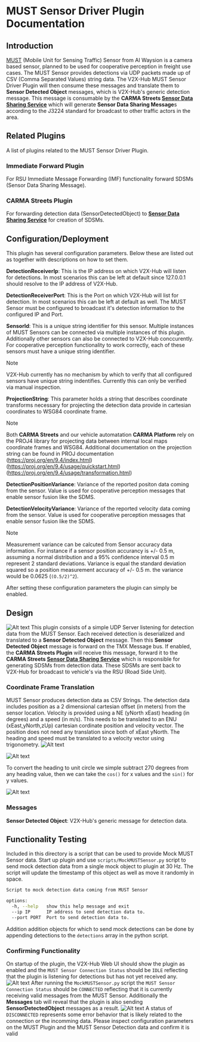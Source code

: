 # MUST Sensor Driver Plugin Documentation

## Introduction

[MUST](https://www.aiwaysion.com/technology) (Mobile Unit for Sensing Traffic) Sensor from AI Waysion is a camera based sensor, planned to be used for cooperative perception in freight use cases. The MUST Sensor provides detections via UDP packets made up of CSV (Comma Separated Values) string data. The V2X-Hub MUST Sensor Driver Plugin will then consume these messages and translate them to **Sensor Detected Object** messages, which is V2X-Hub's generic detection message. This message is consumable by the  **CARMA Streets [Sensor Data Sharing Service](https://github.com/usdot-fhwa-stol/carma-streets/blob/develop/sensor_data_sharing_service/README.md)** which will generate **Sensor Data Sharing Message**s according to the J3224 standard for broadcast to other traffic actors in the area.

## Related Plugins

A list of plugins related to the MUST Sensor Driver Plugin.

### Immediate Forward Plugin

For RSU Immediate Message Forwarding (IMF) functionality forward SDSMs (Sensor Data Sharing Message).

### CARMA Streets Plugin

For forwarding detection data (SensorDetectedObject) to **[Sensor Data Sharing Service](https://github.com/usdot-fhwa-stol/carma-streets/blob/develop/sensor_data_sharing_service/README.md)** for creation of SDSMs.

## Configuration/Deployment

This plugin has several configuration parameters. Below these are listed out as together with descriptions on how to set them.

**DetectionReceiverIp**: This is the IP address on which V2X-Hub will listen for detections. In most scenarios this can be left at default since 127.0.0.1 should resolve to the IP address of V2X-Hub.

**DetectionReceiverPort**: This is the Port on which V2X-Hub will list for detection. In most scenarios this can be left at default as well. The MUST Sensor must be configured to broadcast it's detection information to the configured IP and Port.

**SensorId**: This is a unique string identifier for this sensor. Multiple instances of MUST Sensors can be connected via multiple instances of this plugin. Additionally other sensors can also be connected to V2X-Hub conccurently. For cooperative perception functionality to work correctly, each of these sensors must have a unique string identifier.

> [!NOTE]
> V2X-Hub currently has no mechanism by which to verify that all configured sensors have unique string indentifies. Currently this can only be verified via manual inspection.

**ProjectionString**: This parameter holds a string that describes coordinate transforms necessary for projecting the detection data provide in cartesian coordinates to WSG84 coordinate frame.

> [!NOTE]
> Both **CARMA Streets** and our vehicle automatation **CARMA Platform** rely on the PROJ4 library for projecting data between internal local maps coordinate frames and WSG84. Additional documentation on the projection string can be found in PROJ documentation (<https://proj.org/en/9.4/index.html>)(<https://proj.org/en/9.4/usage/quickstart.html>)(<https://proj.org/en/9.4/usage/transformation.html>)

**DetectionPositionVariance**: Variance of the reported positon data coming from the sensor. Value is used for cooperative perception messages that enable sensor fusion like the SDMS.

**DetectionVelocityVariance**: Variance of the reported velocity data coming from the sensor. Value is used for cooperative perception messages that enable sensor fusion like the SDMS.

> [!NOTE]
> Measurement variance can be calcuted from Sensor accuracy data information. For instance if a sensor position accurancy is +/- 0.5 m, assuming a normal distribution and a 95% confidence interval 0.5 m represent 2 standard deviations. Variance is equal the standard deviation squared so a position measurement accuracy of +/- 0.5 m. the variance would be 0.0625 (`(O.5/2)^2`).

After setting these configuration parameters the plugin can simply be enabled.

## Design

![Alt text](docs/communication_diagram.png)
This plugin consists of a simple UDP Server listening for detection data from the MUST Sensor. Each received detection is deserialized and translated to a **Sensor Detected Object** message. Then this **Sensor Detected Object** message is forward on the TMX Message bus. If enabled, the **CARMA Streets Plugin** will receive this message, forward it to the **CARMA Streets [Sensor Data Sharing Service](https://github.com/usdot-fhwa-stol/carma-streets/blob/develop/sensor_data_sharing_service/README.md)** which is responsible for generating SDSMs from detection data. These SDSMs are sent back to V2X-Hub for broadcast to vehicle's via the RSU (Road Side Unit).

### Coordinate Frame Translation

MUST Sensor produces detection data as CSV Strings. The detection data includes position as a 2 dimensional cartesian offset (in meters) from the sensor location. Velocity is provided using a NE (yNorth xEast) heading (in degrees) and a speed (in m/s). This needs to be translated to an ENU (xEast,yNorth,zUp) cartesian cordinate position and velocity vector. The position does not need any translation since both of xEast yNorth. The heading and speed must be translated to a velocity vector using trigonometry.
![Alt text](docs/sensor_coordinate_frame.png)

![Alt text](docs/heading.png)

To convert the heading to unit circle we simple subtract 270 degrees from any heading value, then we can take the `cos()` for x values and the `sin()` for y values.

![Alt text](docs/unit_circle.png)

### Messages

**Sensor Detected Object**: V2X-Hub's generic message for detection data.

## Functionality Testing

Included in this directory is a script that can be used to provide Mock MUST Sensor data. Start up plugin and use `scripts/MockMUSTSensor.py` script to send mock detection data from a single mock object to plugin at 30 Hz. The script will update the timestamp of this object as well as move it randomly in space. 

```bash
Script to mock detection data coming from MUST Sensor

options:
  -h, --help   show this help message and exit
  --ip IP      IP address to send detection data to.
  --port PORT  Port to send detection data to.
```

Addition addition objects for which to send mock detections can be done by appending detections to the `detections` array in the python script.

### Confirming Functionality

On startup of the plugin, the V2X-Hub Web UI should show the plugin as enabled and the `MUST Sensor Connection Status` should be `IDLE` reflecting that the plugin is listening for detections but has not yet received any.
![Alt text](docs/idle_connection.png)
After running the `MockMUSTSensor.py` script the `MUST Sensor Connection Status` should be `CONNECTED` reflecting that it is currently receiving valid messages from the MUST Sensor. Additionally the **Messages** tab will reveal that the plugin is also sending **SensorDetectedObject** messages as a result.
![Alt text](docs/connected_connection.png)
A status of `DISCONNECTED` represents some error behavior that is likely related to the connection or the incomming data. Please inspect configuration parameters on the MUST Plugin and the MUST Sensor Detection data and confirm it is valid